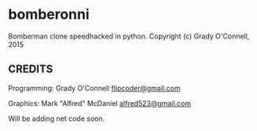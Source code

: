 # bomberonni

Bomberman clone speedhacked in python.
Copyright (c) Grady O'Connell, 2015

## CREDITS

Programming: Grady O'Connell <flipcoder@gmail.com>

Graphics: Mark "Alfred" McDaniel <alfred523@gmail.com>

Will be adding net code soon.

